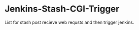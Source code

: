 Jenkins-Stash-CGI-Trigger
=========================

List for stash post recieve web requsts and then trigger jenkins.
